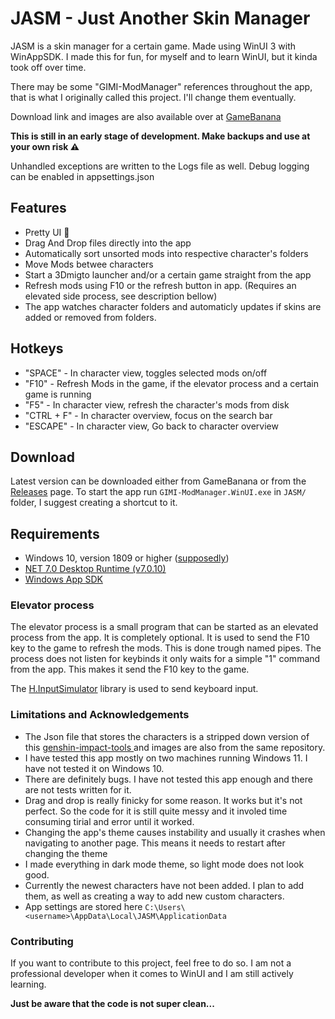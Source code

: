 ﻿# JASM - Just Another Skin Manager

JASM is a skin manager for a certain game. Made using WinUI 3 with WinAppSDK. 
I made this for fun, for myself and to learn WinUI, but it kinda took off over time.

There may be some "GIMI-ModManager" references throughout the app, that is what I originally called this project. I'll change them eventually.


Download link and images are also available over at [GameBanana](https://gamebanana.com/tools/14574)

**This is still in an early stage of development. Make backups and use at your own risk ⚠️** 

Unhandled exceptions are written to the Logs file as well. Debug logging can be enabled in appsettings.json



## Features
- Pretty UI 👀
- Drag And Drop files directly into the app
- Automatically sort unsorted mods into respective character's folders
- Move Mods betwee characters
- Start a 3Dmigto launcher and/or a certain game straight from the app
- Refresh mods using F10 or the refresh button in app. (Requires an elevated side process, see description bellow)
- The app watches character folders and automaticly updates if skins are added or removed from folders.

## Hotkeys
- "SPACE" - In character view, toggles selected mods on/off
- "F10" - Refresh Mods in the game, if the elevator process and a certain game is running
- "F5" - In character view, refresh the character's mods from disk
- "CTRL + F" - In character overview, focus on the search bar
- "ESCAPE" - In character view, Go back to character overview

## Download
Latest version can be downloaded either from GameBanana or from the [Releases](https://github.com/Jorixon/JASM/releases) page. To start the app run ```GIMI-ModManager.WinUI.exe``` in ```JASM/``` folder, I suggest creating a shortcut to it.

## Requirements
- Windows 10, version 1809 or higher ([supposedly](https://learn.microsoft.com/en-us/windows/apps/windows-app-sdk/))
- [NET 7.0 Desktop Runtime (v7.0.10)](https://aka.ms/dotnet-core-applaunch?missing_runtime=true&arch=x64&rid=win10-x64&apphost_version=7.0.10&gui=true)
- [Windows App SDK](https://learn.microsoft.com/en-us/windows/apps/windows-app-sdk/downloads)

### Elevator process
The elevator process is a small program that can be started as an elevated process from the app. It is completely optional.
It is used to send the F10 key to the game to refresh the mods. This is done trough named pipes. 
The process does not listen for keybinds it only waits for a simple "1" command from the app. This makes it send the F10 key to the game.

The [H.InputSimulator](https://github.com/HavenDV/H.InputSimulator) library is used to send keyboard input.


### Limitations and Acknowledgements
- The Json file that stores the characters is a stripped down version of this [genshin-impact-tools ](https://github.com/tokafew420/genshin-impact-tools/blob/3d10e411a411b8ed532356ccb45fcd80b6b2383b/data/characters.json) and images are also from the same repository.
- I have tested this app mostly on two machines running Windows 11. I have not tested it on Windows 10.
- There are definitely bugs. I have not tested this app enough and there are not tests written for it.
- Drag and drop is really finicky for some reason. It works but it's not perfect. So the code for it is still quite messy and it involed time consuming tirial and error until it worked.
- Changing the app's theme causes instability and usually it crashes when navigating to another page. This means it needs to restart after changing the theme
- I made everything in dark mode theme, so light mode does not look good.
- Currently the newest characters have not been added. I plan to add them, as well as creating a way to add new custom characters.
- App settings are stored here ```C:\Users\<username>\AppData\Local\JASM\ApplicationData```

### Contributing
If you want to contribute to this project, feel free to do so. I am not a professional developer when it comes to WinUI and I am still  actively learning.

**Just be aware that the code is not super clean...**

